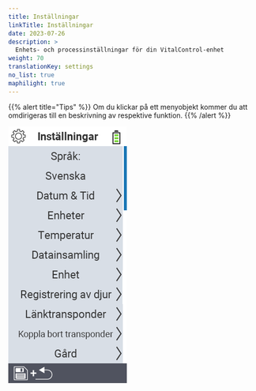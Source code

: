 ```yaml
---
title: Inställningar
linkTitle: Inställningar
date: 2023-07-26
description: >
  Enhets- och processinställningar för din VitalControl-enhet
weight: 70
translationKey: settings
no_list: true
maphilight: true
---
```

{{% alert title="Tips" %}}
Om du klickar på ett menyobjekt kommer du att omdirigeras till en beskrivning av respektive funktion.
{{% /alert %}}

<img src="images/menu.png" alt="VitalControl Inställningar" title="Inställningar" usemap="#workmap" class="maphilight" />

<map name="workmap">
  <area shape="rect" coords="2,40,230,120" alt="Språk" title="Ställ in och lagra språket för användargränssnittet permanent på din VitalControl-enhet&#10;Mus klick: öppna dokumentation" href="/en/docs/settings/language/">
  <area shape="rect" coords="2,120,230,160" alt="Datum & Tid" title="Här ställer du in datum och tid&#10;Mus klick: öppna dokumentation" href="/en/docs/settings/datetime/">
  <area shape="rect" coords="2,160,230,200" alt="Enheter" title="Här väljer du enheter för temperatur och massa&#10;Mus klick: öppna dokumentation" href="/en/docs/settings/units/">
  <area shape="rect" coords="2,200,230,240" alt="Temperatur" title="Ställ in temperaturinställningarna för användningen av din VitalControl-enhet&#10;Mus klick: öppna dokumentation" href="/en/docs/settings/temperature/">
   <area shape="rect" coords="2,240,230,280" alt="Datainsamling" title="Här lagrar du relevant information för insamling av djurdata&#10;Mus klick: öppna dokumentation" href="/en/docs/settings/data-acquisition/">
   <area shape="rect" coords="2,280,230,320" alt="Enhet" title="Här kan du justera olika enhetsinställningar&#10;Mausklick: zur Dokumentation" href="/en/docs/settings/device/">
   <area shape="rect" coords="2,320,230,360" alt="Registrering av djur" title="Här kan du justera flera fabriksinställda standarder angående registrering av nya djur till kraven på din gård.&#10;Mus klick: öppna dokumentation" href="/en/docs/settings/animal-registration/">
   <area shape="rect" coords="2,360,230,400" alt="Länka transponder" title="Ställ in tilldelningen av transpondern på din VitalControl-enhet&#10;Mus klick: öppna dokumentation" href="/en/docs/settings/transponder-linkage/">
   <area shape="rect" coords="2,400,230,439" alt="Avlänka transponder" title="Ange hur djur-ID kommer att tilldelas efter att transpondern har tagits bort&#10;Mus klick: öppna dokumentation" href="/en/docs/settings/transponder-linkage/">
   <area shape="rect" coords="2,440,230,480" alt="Gård" title="Spara ditt officiella tolv siffriga nationella gårds-ID permanent på VitalControl-enheten&#10;Mus klick: öppna dokumentation" href="/en/docs/settings/farm-number/">
   <area shape="rect" coords="2,482,123,519" alt="Tillbaka" title="Hoppa tillbaka en nivå" href="/en/docs/menu/mainmenu/">
</map>


